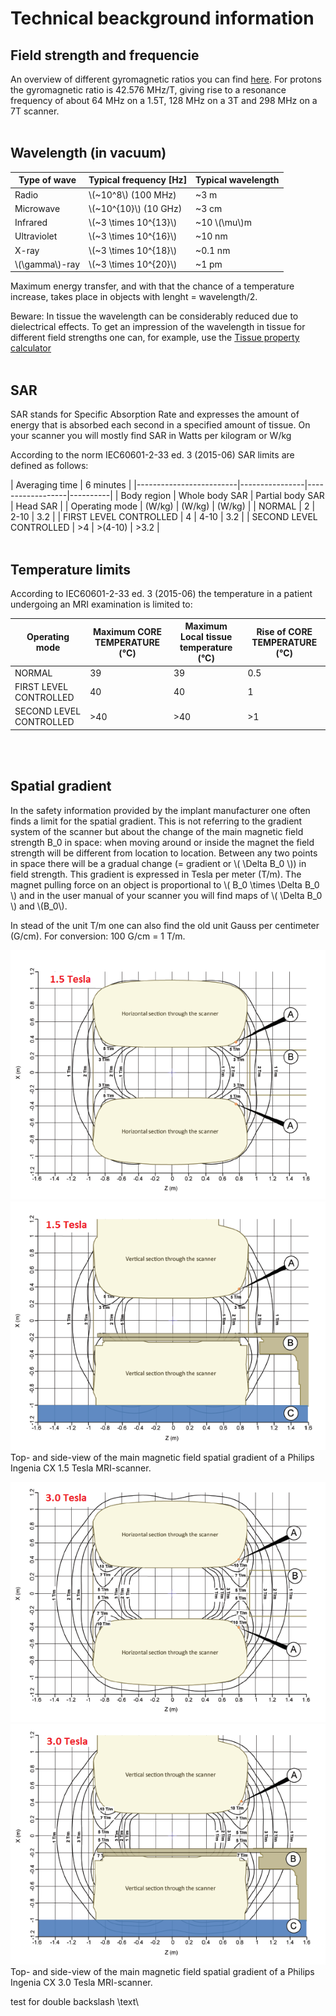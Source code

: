 
# Technical beackground information

## Field strength and frequencie

An overview of different gyromagnetic ratios you can find [here](https://en.wikipedia.org/wiki/Gyromagnetic_ratio).
For protons the gyromagnetic ratio is 42.576 MHz/T, giving rise to a resonance frequency of about 64 MHz on a 1.5T, 
128 MHz on a 3T and 298 MHz on a 7T scanner.
<br>
<br>

## Wavelength (in vacuum)

| Type of wave     | Typical frequency [Hz]  | Typical wavelength |
|------------------|-------------------------|--------------------|
| Radio            | \\(~10^8\\) (100 MHz)   | ~3 m               |
| Microwave        | \\(~10^{10}\\) (10 GHz) | ~3 cm              |
| Infrared         | \\(~3 \times 10^{13}\\) | ~10 \\(\mu\\)m     |
| Ultraviolet      | \\(~3 \times 10^{16}\\) | ~10 nm             |
| X-ray            | \\(~3 \times 10^{18}\\) | ~0.1 nm            |
| \\(\gamma\\)-ray | \\(~3 \times 10^{20}\\) | ~1 pm              |

Maximum energy transfer, and with that the chance of a temperature increase, takes place
in objects with lenght = wavelength/2.<br>

Beware: In tissue the wavelength can be considerably reduced due to dielectrical effects.
To get an impression of the wavelength in tissue for different field strengths one can, 
for example, use the [Tissue property calculator](http://niremf.ifac.cnr.it/tissprop/htmlclie/htmlclie.php)
<br>
<br>

## SAR

SAR stands for Specific Absorption Rate and expresses the amount of energy that is absorbed 
each second in a specified amount of tissue. On your scanner you will mostly find SAR in Watts per kilogram or W/kg

According to the norm IEC60601-2-33 ed. 3 (2015-06) SAR limits are defined as follows:

| Averaging time          | 6 minutes      |
|-------------------------|----------------|------------------|----------|
| Body region             | Whole body SAR | Partial body SAR | Head SAR |
| Operating mode          | (W/kg)         | (W/kg)           | (W/kg)   |
| NORMAL                  | 2              | 2-10             | 3.2      |
| FIRST LEVEL CONTROLLED  | 4              | 4-10             | 3.2      |
| SECOND LEVEL CONTROLLED | >4             | >(4-10)          | >3.2     |
<br>
<br>

## Temperature limits

According to IEC60601-2-33 ed. 3 (2015-06) the temperature in a patient undergoing an MRI examination is limited to:

| Operating mode          | Maximum CORE TEMPERATURE (°C) | Maximum Local tissue temperature (°C) | Rise of CORE TEMPERATURE (°C) |
| ----------------------- | ------------------------- | --------------------------------- | ------------------------    |
| NORMAL                  | 39                        | 39                                | 0.5                         |
| FIRST LEVEL CONTROLLED  | 40                        | 40                                | 1                           |
| SECOND LEVEL CONTROLLED | >40                       | >40                               | >1                          |
<br>
<br>

## Spatial gradient

In the safety information provided by the implant manufacturer one often finds a limit for the spatial gradient.
This is not referring to the gradient system of the scanner but about the change of the main magnetic field strength B\_0 in space:
when moving around or inside the magnet the field strength will be different from location to location. 
Between any two points in space there will be a gradual change (= gradient or \\( \Delta B_0 \\)) in field strength. 
This gradient is expressed in Tesla per meter (T/m). The magnet pulling force on an object is proportional to
 \\( B_0 \times \Delta B_0 \\) and in the user manual of your scanner you will find maps of \\( \Delta B_0 \\) and \\(B_0\\).

In stead of the unit T/m one can also find the old unit Gauss per centimeter (G/cm). For conversion: 100 G/cm = 1 T/m.


![Horizontaal aanzicht](extra_materiaal/1_5_Ing_SpatGradHorz.png) 
![Verticaal aanzicht](extra_materiaal/1_5_Ing_SpatGradVert.png)  
Top- and side-view of the main magnetic field spatial gradient of a Philips Ingenia CX 1.5 Tesla MRI-scanner.


![Horizontaal aanzicht](extra_materiaal/3_0_Ing_SpatGradHorz.png) 
![Verticaal aanzicht](extra_materiaal/3_0_Ing_SpatGradVert.png)  
Top- and side-view of the main magnetic field spatial gradient of a Philips Ingenia CX 3.0 Tesla MRI-scanner.

test for double backslash \\text\\


